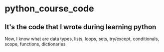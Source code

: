 # python_course_code

## It's the code that I wrote during learning python

Now, I know what are data types, lists, loops, sets, try/except, conditionals, scope, functions, dictionaries
